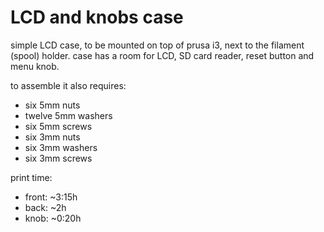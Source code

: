 LCD and knobs case
===

simple LCD case, to be mounted on top of prusa i3, next to the filament (spool) holder.
case has a room for LCD, SD card reader, reset button and menu knob.

to assemble it also requires:
 - six 5mm nuts
 - twelve 5mm washers
 - six 5mm screws
 - six 3mm nuts
 - six 3mm washers
 - six 3mm screws

print time:
 - front: ~3:15h
 - back:  ~2h
 - knob:  ~0:20h

